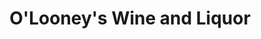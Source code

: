 ---
title: "O'Looney's Wine and Liquor"
url: /little-rock/olooneys-wine-and-liquor/
shop: alcohol
---